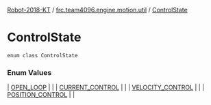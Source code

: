 [Robot-2018-KT](../../index.md) / [frc.team4096.engine.motion.util](../index.md) / [ControlState](./index.md)

# ControlState

`enum class ControlState`

### Enum Values

| [OPEN_LOOP](-o-p-e-n_-l-o-o-p.md) |  |
| [CURRENT_CONTROL](-c-u-r-r-e-n-t_-c-o-n-t-r-o-l.md) |  |
| [VELOCITY_CONTROL](-v-e-l-o-c-i-t-y_-c-o-n-t-r-o-l.md) |  |
| [POSITION_CONTROL](-p-o-s-i-t-i-o-n_-c-o-n-t-r-o-l.md) |  |

